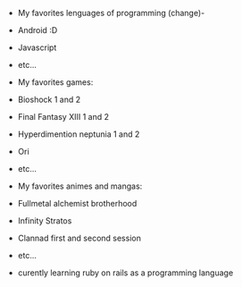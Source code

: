 - My favorites lenguages of programming (change)-
- Android :D
- Javascript
- etc...

- My favorites games:


- Bioshock 1 and 2
- Final Fantasy XIII 1 and 2
- Hyperdimention neptunia 1 and 2
- Ori
- etc...

- My favorites animes and mangas:
- Fullmetal alchemist brotherhood
- Infinity Stratos
- Clannad first and second session 
- etc...

- curently learning ruby on rails as a programming language 

